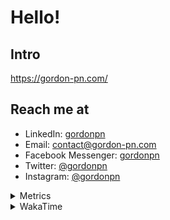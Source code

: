 # Hello!

## Intro

<https://gordon-pn.com/>

## Reach me at

- LinkedIn: [gordonpn](https://www.linkedin.com/in/gordonpn/)
- Email: [contact@gordon-pn.com](mailto:contact@gordon-pn.com)
- Facebook Messenger: [gordonpn](https://www.messenger.com/t/Gordonpn)
- Twitter: [@gordonpn](https://twitter.com/Gordonpn)
- Instagram: [@gordonpn](https://www.instagram.com/gordonpn/)

<details>
  <summary>Metrics</summary>

  <img align="center" src="https://github.com/gordonpn/gordonpn/blob/master/github-metrics.svg" alt="GitHub Metrics">

</details>

<details>
  <summary>WakaTime</summary>

  <!--START_SECTION:waka-->
📊 **This Week I Spent My Time On** 

```text
💬 Programming Languages: 
Other                    16 hrs 22 mins      ████████████░░░░░░░░░░░░░   46.66 % 
Java                     8 hrs 56 mins       ██████░░░░░░░░░░░░░░░░░░░   25.47 % 
TypeScript               3 hrs 44 mins       ███░░░░░░░░░░░░░░░░░░░░░░   10.64 % 
Brazil Dependency Config 3 hrs 18 mins       ██░░░░░░░░░░░░░░░░░░░░░░░   09.43 % 
XML                      1 hr 13 mins        █░░░░░░░░░░░░░░░░░░░░░░░░   03.50 % 

🔥 Editors: 
Chrome                   16 hrs 54 mins      ████████████░░░░░░░░░░░░░   48.16 % 
iTerm2                   6 hrs 44 mins       █████░░░░░░░░░░░░░░░░░░░░   19.22 % 
IntelliJ IDEA            4 hrs 41 mins       ███░░░░░░░░░░░░░░░░░░░░░░   13.36 % 
Slack                    4 hrs 24 mins       ███░░░░░░░░░░░░░░░░░░░░░░   12.56 % 
MicrosoftOutlook         38 mins             ░░░░░░░░░░░░░░░░░░░░░░░░░   01.84 % 
```


 Last Updated on 17/04/2025 16:29:08 UTC
<!--END_SECTION:waka-->
</details>
